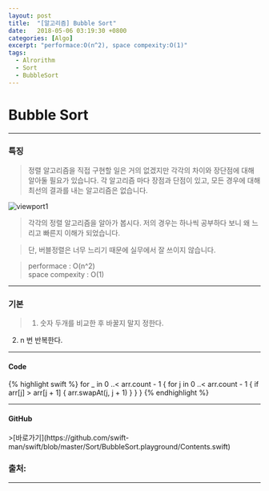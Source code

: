 ```yaml
---
layout: post
title:  "[알고리즘] Bubble Sort"
date:   2018-05-06 03:19:30 +0800
categories: [Algo]
excerpt: "performace:O(n^2), space compexity:O(1)"
tags:
  - Alrorithm
  - Sort
  - BubbleSort
---
```


# Bubble Sort
---

<h3> 특징 </h3>

>정렬 알고리즘을 직접 구현할 일은 거의 없겠지만 각각의 차이와 장단점에 대해 알아둘 필요가 있습니다. 각 알고리즘 마다 장점과 단점이 있고, 모든 경우에 대해 최선의 결과를 내는 알고리즘은 없습니다. 

![viewport1](http://mblogthumb4.phinf.naver.net/MjAxNzAxMTFfNTAg/MDAxNDg0MDg4MjU0MTk0.DSKjf723wuWzYpF1PieOszYBWArZGtKbLsHdybT-ihcg.lCnA_yjgAACkWpSho1g3jNr_P7iZYTP4ozdZ1LpaFicg.JPEG.doek11/12.jpg?type=w800)

>각각의 정렬 알고리즘을 알아가 봅시다. 저의 경우는 하나씩 공부하다 보니 왜 느리고 빠른지 이해가 되었습니다.

>단, 버블정렬은 너무 느리기 때문에 실무에서 잘 쓰이지 않습니다.

>performace : O(n^2)<br />
space compexity : O(1)

---

<h3> 기본 </h3>

>1. 숫자 두개를 비교한 후 바꿀지 말지 정한다.
2. n 번 반복한다.

---

<h4> Code </h4>
{% highlight swift %}
for _ in 0 ..< arr.count - 1 {
    for j in 0 ..< arr.count - 1 {
        if arr[j] > arr[j + 1] {
            arr.swapAt(j, j + 1)
        }
    }
}
{% endhighlight %}

---

<h4> GitHub </h4>
>[바로가기](https://github.com/swift-man/swift/blob/master/Sort/BubbleSort.playground/Contents.swift)


### 출처:

---
